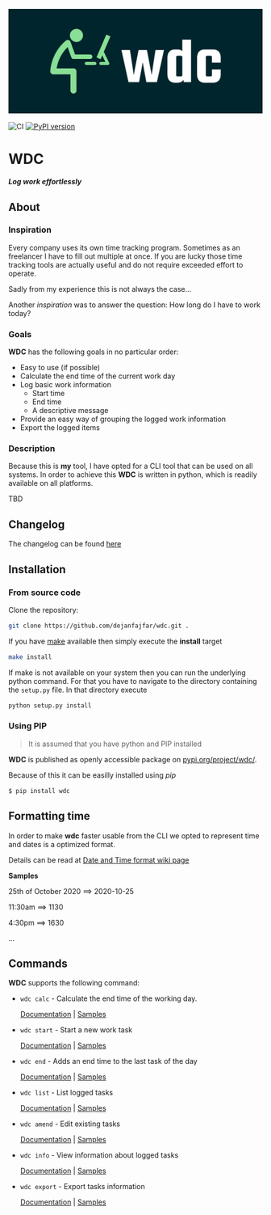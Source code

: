 ![Logo](doc/logo/cover.png)

![CI](https://github.com/dejanfajfar/wdc/workflows/CI/badge.svg)
[![PyPI version](https://badge.fury.io/py/wdc.svg)](https://badge.fury.io/py/wdc)

# WDC

***Log work effortlessly***

## About

### Inspiration

Every company uses its own time tracking program. Sometimes as an freelancer I have to fill out multiple at once.
If you are lucky those time tracking tools are actually useful and do not require exceeded effort to operate.

Sadly from my experience this is not always the case...

Another _inspiration_ was to answer the question: How long do I have to work today?

### Goals

**WDC** has the following goals in no particular order:

- Easy to use (if possible)
- Calculate the end time of the current work day
- Log basic work information
  - Start time
  - End time
  - A descriptive message
- Provide an easy way of grouping the logged work information
- Export the logged items

### Description

Because this is **my** tool, I have opted for a CLI tool that can be used on all systems.
In order to achieve this **WDC** is written in python, which is readily available on all platforms.

TBD

## Changelog

The changelog can be found [here](CHANGELOG.md)

## Installation

### From source code

Clone the repository:

```bash
git clone https://github.com/dejanfajfar/wdc.git .
```

If you have [make](https://www.gnu.org/software/make/) available then simply execute the **install** target

```bash
make install
```

If make is not available on your system then you can run the underlying python command. For that you have to navigate to the directory containing the ```setup.py``` file. In that directory execute

```bash
python setup.py install
```

### Using PIP

> It is assumed that you have python and PIP installed

**WDC** is published as openly accessible package on [pypi.org/project/wdc/](https://pypi.org/project/wdc/).

Because of this it can be easilly installed using _pip_

```bash
$ pip install wdc
```

## Formatting time

In order to make **wdc** faster usable from the CLI we opted to represent time and dates is a optimized format.

Details can be read at [Date and Time format wiki page](https://github.com/dejanfajfar/wdc/wiki/time-and-date)

**Samples**

25th of October 2020 ==> 2020-10-25

11:30am ==> 1130

4:30pm ==> 1630

...

## Commands

**WDC** supports the following command:

- ```wdc calc``` - Calculate the end time of the working day.

  [Documentation](https://github.com/dejanfajfar/wdc/wiki/com-calc#calc-command) | [Samples](https://github.com/dejanfajfar/wdc/wiki/com-calc#examples)
- ```wdc start``` - Start a new work task

  [Documentation](https://github.com/dejanfajfar/wdc/wiki/com-start#start-command) | [Samples](https://github.com/dejanfajfar/wdc/wiki/com-start#examples)
- ```wdc end``` - Adds an end time to the last task of the day

  [Documentation](https://github.com/dejanfajfar/wdc/wiki/com-end#end-command) | [Samples](https://github.com/dejanfajfar/wdc/wiki/com-end#examples)
- ```wdc list``` - List logged tasks

  [Documentation](https://github.com/dejanfajfar/wdc/wiki/com-list#list-command) | [Samples](https://github.com/dejanfajfar/wdc/wiki/com-list#examples)
- ```wdc amend``` - Edit existing tasks

  [Documentation](https://github.com/dejanfajfar/wdc/wiki/com-amend#amend-command) | [Samples](https://github.com/dejanfajfar/wdc/wiki/com-amend#examples)
- ```wdc info``` - View information about logged tasks

  [Documentation](https://github.com/dejanfajfar/wdc/wiki/com-info#info-command) | [Samples](https://github.com/dejanfajfar/wdc/wiki/com-info#examples)
- ```wdc export``` - Export tasks information

  [Documentation](https://github.com/dejanfajfar/wdc/wiki/com-export#export-command) | [Samples](https://github.com/dejanfajfar/wdc/wiki/com-export#examples)

